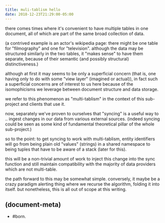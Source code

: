 ```yaml
---
title: muli-tablism hello
date: 2018-12-23T21:29:00-05:00
---
```


there comes times where it's convenient to have multiple tables in one
document, all of which are part of the same broad collection of data.

(a contrived example is an actor's wikipedia page: there might be one
table for "filmography" and one for "television". although the data may be
structured similarly in the two tables, it "makes sense" to have them
separate, because of their semantic (and possibly structural) distinctiveness.)

although at first it may seems to be only a superficial concern (that is,
one having only to do with some "view layer" (imagined or actual)), in fact
such a superficial concerns are of interest to us here because of the
isomophicisms we leverage between document structure and data storage.

we refer to this phenomenon as "multi-tablism"
in the context of this sub-project and clients that use it.

now, separately we've proven to ourselves that "syncing" is a useful way
to .. ingest changes in our data from various external sources. (indeed
syncing could be seen as some kind of fundamental theoretical pillar of the
whole sub-project.)

so to the point: to get syncing to work with multi-tablism,
entity identifiers will go from being plain old "values" (strings) in a shared
namespace to being tuples that have to be aware of a stack (later for this).

this will be a non-trivial amount of work to inject this change into the
sync function and still maintain compatibility with the majority of data
providers which are not multi-table.

the path forward to this may be somewhat simple. conversely, it maybe be
a crazy paradigm alerting thing where we recurse the algorithm, folding it
into itself. but nonetheless, this is all out of scope at this writing.




## (document-meta)

  - #born.

